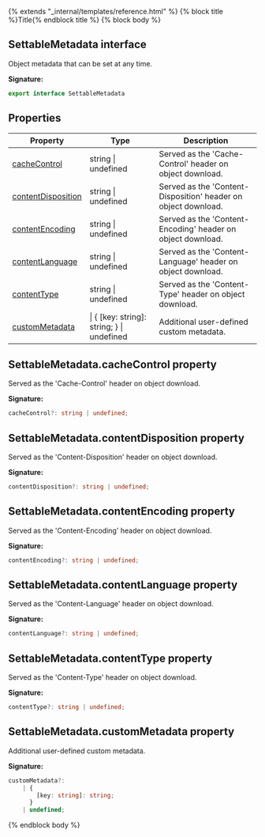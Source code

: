 {% extends "_internal/templates/reference.html" %}
{% block title %}Title{% endblock title %}
{% block body %}

## SettableMetadata interface

Object metadata that can be set at any time.

<b>Signature:</b>

```typescript
export interface SettableMetadata 
```

## Properties

|  Property | Type | Description |
|  --- | --- | --- |
|  [cacheControl](./storage-types.settablemetadata.md#settablemetadatacachecontrol_property) | string \| undefined | Served as the 'Cache-Control' header on object download. |
|  [contentDisposition](./storage-types.settablemetadata.md#settablemetadatacontentdisposition_property) | string \| undefined | Served as the 'Content-Disposition' header on object download. |
|  [contentEncoding](./storage-types.settablemetadata.md#settablemetadatacontentencoding_property) | string \| undefined | Served as the 'Content-Encoding' header on object download. |
|  [contentLanguage](./storage-types.settablemetadata.md#settablemetadatacontentlanguage_property) | string \| undefined | Served as the 'Content-Language' header on object download. |
|  [contentType](./storage-types.settablemetadata.md#settablemetadatacontenttype_property) | string \| undefined | Served as the 'Content-Type' header on object download. |
|  [customMetadata](./storage-types.settablemetadata.md#settablemetadatacustommetadata_property) | \| { \[key: string\]: string; } \| undefined | Additional user-defined custom metadata. |

## SettableMetadata.cacheControl property

Served as the 'Cache-Control' header on object download.

<b>Signature:</b>

```typescript
cacheControl?: string | undefined;
```

## SettableMetadata.contentDisposition property

Served as the 'Content-Disposition' header on object download.

<b>Signature:</b>

```typescript
contentDisposition?: string | undefined;
```

## SettableMetadata.contentEncoding property

Served as the 'Content-Encoding' header on object download.

<b>Signature:</b>

```typescript
contentEncoding?: string | undefined;
```

## SettableMetadata.contentLanguage property

Served as the 'Content-Language' header on object download.

<b>Signature:</b>

```typescript
contentLanguage?: string | undefined;
```

## SettableMetadata.contentType property

Served as the 'Content-Type' header on object download.

<b>Signature:</b>

```typescript
contentType?: string | undefined;
```

## SettableMetadata.customMetadata property

Additional user-defined custom metadata.

<b>Signature:</b>

```typescript
customMetadata?:
    | {
        [key: string]: string;
      }
    | undefined;
```
{% endblock body %}
